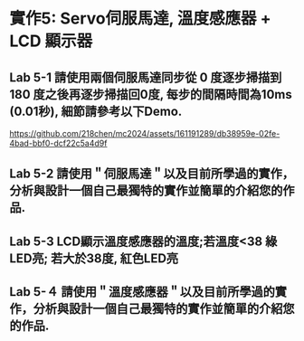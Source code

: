 # 實作5: Servo伺服馬達, 溫度感應器 + LCD 顯示器
## Lab 5-1 請使用兩個伺服馬達同步從 0 度逐步掃描到 180 度之後再逐步掃描回0度, 每步的間隔時間為10ms (0.01秒), 細節請參考以下Demo.


https://github.com/218chen/mc2024/assets/161191289/db38959e-02fe-4bad-bbf0-dcf22c5a4d9f

## Lab 5-2 請使用＂伺服馬達＂以及目前所學過的實作，分析與設計一個自己最獨特的實作並簡單的介紹您的作品.



## Lab 5-3 LCD顯示溫度感應器的溫度;若溫度<38 綠LED亮; 若大於38度, 紅色LED亮

## Lab 5-４ 請使用＂溫度感應器＂以及目前所學過的實作，分析與設計一個自己最獨特的實作並簡單的介紹您的作品.　

